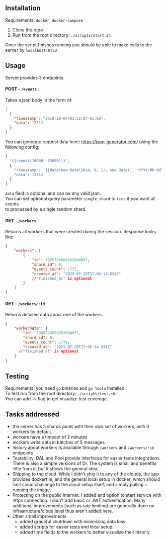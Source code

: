 ## Installation 
Requirements: `docker`, `docker-compose`
1. Clone the repo
2. Run from the root directory: `./scripts/start.sh`

Once the script finishes running you should be able to make calls to the server by `localhost:9753`

## Usage
Server provides 3 endpoints:  
#### POST  - `/events` .  
Takes a json body in the form of:
```json
[
  {
    "timestamp": "2019-10-04T01:52:07-03:00",
    "data": 12312
  }
]
```
You can generate request data here: https://json-generator.com/ using the following config:
```javascript
[
  '{{repeat(10000, 15000)}}',
  {
    "timestamp": '{{date(new Date(2014, 0, 1), new Date(), "YYYY-MM-ddThh:mm:ssZ")}}',
    "data": 12312
  }
]
```
`data` field is optional and can be any valid json.  
You can set optional query parameter `single_shard` to `true` if you want all events  
to processed by a single random shard.


#### GET - `/workers`  
Returns all workers that were created during the session.
Response looks like:
```json
{
    "workers": [
        {
            "id": 7965774568352684057,
            "shard_id": 0,
            "events_count": 1775,
            "created_at": "2023-07-20T17:06:14.831Z"
            //"finished_at" is optional
        }
    ]
}
```

#### GET - `/workers/:id`
Returns detailed data about one of the workers.
```json
{
    "workerData": {
        "id": 7965774568352684057,
        "shard_id": 0,
        "events_count": 1779,
        "created_at": "2023-07-20T17:06:14.831Z"
      //"finished_at" is optional
    }
}
```

## Testing  
Requirements: you need `go` binaries and `go tools` installed.  
To test run from the root directory: `./scripts/test.sh`  
You can add `-v` flag to get visualize test coverage.  

## Tasks addressed
 - the server has 5 shards pools with their own set of workers, with 3 workers by default. 
 - workers have a timeout of 2 minutes
 - workers write data in batches of 5 messages.
 - history about workers is available through `/workers` and `/workers/:id` endpoints
 - Testability: DAL and Pool provide interfaces for easier tests integrations. There is also a simple 
versions of DI. The system is small and benefits little from it, but it shows the general idea.
 - Shipping to the cloud. While I didn't ship it to any of the clouds, the app provides dockerfile,
and the general local setup in docker, which should limit cloud challenge to the cloud setup itself, 
and simply pulling + running the image.
 - Protecting on the public internet. I added and option to start service with https connection. I didn't
add basic or JWT authentication. Many additional improvements (such as rate limiting) are generally done 
on infrastructure/cloud level thus aren't added here.
 - Other small improvements. 
   - added graceful shutdown with minimizing data loss.
   - added scripts for easier tests and local setup.
   - added time fields to the workers to better visualize their history.
 